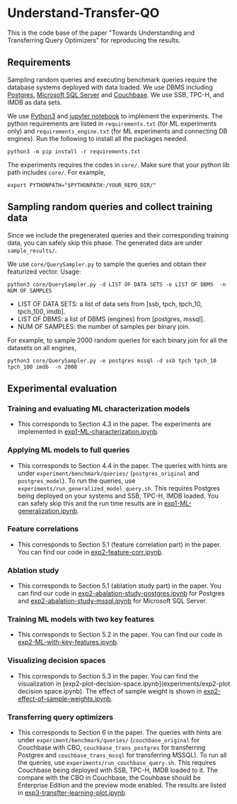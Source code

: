# Understand-Transfer-QO

<!-- Code cleaning is in procedure. Cleaned version will be available before May 7. -->

This is the code base of the paper "Towards Understanding and Transferring Query Optimizers" for reproducing the results. 

## Requirements
Sampling random queries and executing benchmark queries require the database systems deployed with data loaded. We use DBMS including [Postgres](), [Microsoft SQL Server]() and [Couchbase](). We use SSB, TPC-H, and IMDB as data sets.

We use [Python3]() and [jupyter notebook]() to implement the experiments. The python requirements are listed in `requirements.txt` (for ML experiments only) and `requirements_engine.txt` (for ML experiments and connecting DB engines). Run the following to install all the packages needed.

```python3 -m pip install -r requirements.txt``` 

The experiments requires the codes in `core/`. Make sure that your python lib path includes `core/`. For example, 

```export PYTHONPATH="$PYTHONPATH:/YOUR_REPO_DIR/"```


## Sampling random queries and collect training data
Since we include the pregenerated queries and their corresponding training data, you can safely skip this phase. The generated data are under `sample_results/`. 

We use `core/QuerySampler.py` to sample the queries and obtain their featurized vector.  Usage: 

```
python3 core/QuerySampler.py -d LIST OF DATA SETS -e LIST OF DBMS  -n NUM OF SAMPLES
```

* LIST OF DATA SETS: a list of data sets from [ssb, tpch, tpch_10, tpch_100, imdb].
* LIST OF DBMS: a list of DBMS (engines) from [postgres, mssql].
* NUM OF SAMPLES: the number of samples per binary join.

For example, to sample 2000 random queries for each binary join for all the datasets on all engines,

```
python3 core/QuerySampler.py -e postgres mssql -d ssb tpch tpch_10 tpch_100 imdb  -n 2000
```

## Experimental evaluation 

### Training and evaluating ML characterization models
* This corresponds to Section 4.3 in the paper. The experiments are implemented in [exp1-ML-characterization.ipynb](experiments/exp1-ML-characterization.ipynb).

### Applying ML models to full queries
* This corresponds to Section 4.4 in the paper. The queries with hints are under `experiment/benchmark/queries/` (`postgres_original` and `postgres_model`). To run the queries, use `experiments/run_generalized_model_query.sh`. This requires Postgres being deployed on your systems and SSB, TPC-H, IMDB loaded. You can safely skip this and the run time results are in [exp1-ML-generalization.ipynb](experiments/exp1-ML-generalization.ipynb).

### Feature correlations
* This corresponds to Section 5.1 (feature correlation part) in the paper. You can find our code in [exp2-feature-corr.ipynb](experiments/exp2-feature-corr.ipynb).

### Ablation study
* This corresponds to Section 5.1 (ablation study part) in the paper. You can find our code in [exp2-abalation-study-postgres.ipynb](experiments/exp2-abalation-study-postgres.ipynb) for Postgres and [exp2-abalation-study-mssql.ipynb](experiments/exp2-abalation-study-mssql.ipynb) for Microsoft SQL Server.

### Training ML models with two key features
* This corresponds to Section 5.2 in the paper. You can find our code in [exp2-ML-with-key-features.ipynb](experiments/exp2-ML-with-key-features.ipynb).


### Visualizing decision spaces
* This corresponds to Section 5.3 in the paper. You can find the visualization in [exp2-plot-decision-space.ipynb](experiments/exp2-plot decision space.ipynb). The effect of sample weight is shown in [exp2-effect-of-sample-weights.ipynb](experiments/exp2-effect-of-sample-weights.ipynb).

### Transferring query optimizers
* This corresponds to Section 6 in the paper. The queries with hints are under `experiment/benchmark/queries/` (`couchbase_original` for Couchbase with CBO, `couchbase_trans_postgres` for transferring Postgres and `couchbase_trans_mssql` for transferring MSSQL). To run all the queries, use `experiments/run_couchbase_query.sh`. This requires Couchbase being deployed with SSB, TPC-H, IMDB loaded to it. The compare with the CBO in Couchbase, the Couhbase should be Enterprise Edition and the preview mode enabled. The results are listed in [exp3-transfter-learning-plot.ipynb](experiments/exp3-transfter-learning-plot.ipynb).
